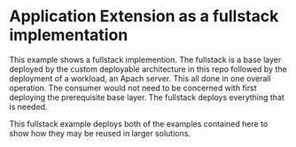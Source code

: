 # Application Extension as a fullstack implementation

This example shows a fullstack implemention.  The fullstack is a base layer deployed by the custom deployable architecture in this repo followed by the
deployment of a workload, an Apach server.  This all done in one overall operation.  The consumer would not need to be concerned with first deploying the 
prerequisite base layer.  The fullstack deploys everything that is needed.

This fullstack example deploys both of the examples contained here to show how they may be reused in larger solutions. 
 